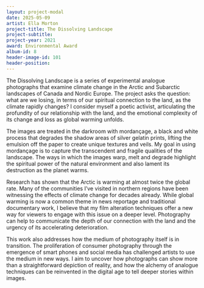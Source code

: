 ```yaml
---
layout: project-modal
date: 2025-05-09
artist: Ella Morton
project-title: The Dissolving Landscape
project-subtitle: 
project-year: 2021
award: Environmental Award
album-id: 8
header-image-id: 101
header-position: 
---
```


The Dissolving Landscape is a series of experimental analogue photographs that examine climate change in the Arctic and Subarctic landscapes of Canada and Nordic Europe. The project asks the question: what are we losing, in terms of our spiritual connection to the land, as the climate rapidly changes? I consider myself a poetic activist, articulating the profundity of our relationship with the land, and the emotional complexity of its change and loss as global warming unfolds.

The images are treated in the darkroom with mordançage, a black and white process that degrades the shadow areas of silver gelatin prints, lifting the emulsion off the paper to create unique textures and veils. My goal in using mordançage is to capture the transcendent and fragile qualities of the landscape. The ways in which the images warp, melt and degrade highlight the spiritual power of the natural environment and also lament its destruction as the planet warms.

Research has shown that the Arctic is warming at almost twice the global rate. Many of the communities I’ve visited in northern regions have been witnessing the effects of climate change for decades already. While global warming is now a common theme in news reportage and traditional documentary work, I believe that my film alteration techniques offer a new way for viewers to engage with this issue on a deeper level. Photography can help to communicate the depth of our connection with the land and the urgency of its accelerating deterioration.

This work also addresses how the medium of photography itself is in transition. The proliferation of consumer photography through the emergence of smart phones and social media has challenged artists to use the medium in new ways. I aim to uncover how   photographs can show more than a straightforward depiction of reality, and how the alchemy of analogue techniques can be reinvented in the digital age to tell deeper stories within images.




